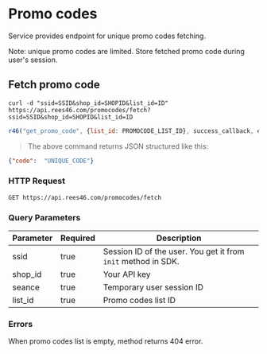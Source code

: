 # Promo codes

Service provides endpoint for unique promo codes fetching.

Note: unique promo codes are limited. Store fetched promo code during user's session.

## Fetch promo code

```shell
curl -d "ssid=SSID&shop_id=SHOPID&list_id=ID" https://api.rees46.com/promocodes/fetch?ssid=SSID&shop_id=SHOPID&list_id=ID
```

```javascript
r46("get_promo_code", {list_id: PROMOCODE_LIST_ID}, success_callback, error_callback);
```

> The above command returns JSON structured like this:

```json
{"code":  "UNIQUE_CODE"}
```

### HTTP Request

`GET https://api.rees46.com/promocodes/fetch`

### Query Parameters

Parameter | Required | Description
--------- | ------- | -----------
ssid | true | Session ID of the user. You get it from `init` method in SDK.
shop_id | true | Your API key
seance | true | Temporary user session ID
list_id | true | Promo codes list ID

### Errors

When promo codes list is empty, method returns 404 error.
